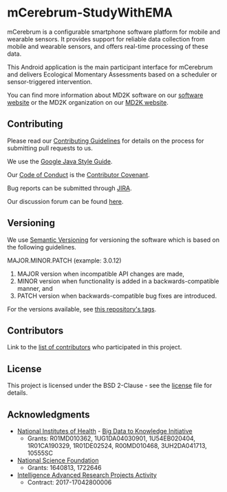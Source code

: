 # mCerebrum-StudyWithEMA

mCerebrum is a configurable smartphone software platform for mobile and wearable sensors. It provides support for reliable data collection from mobile and wearable sensors, and offers real-time processing of these data.

This Android application is the main participant interface for mCerebrum and delivers Ecological Momentary Assessments based on a scheduler or sensor-triggered intervention.

You can find more information about MD2K software on our [software website](https://md2k.org/software) or the MD2K organization on our [MD2K website](https://md2k.org/).

## Contributing
Please read our [Contributing Guidelines](https://md2k.org/software/under-the-hood/contributing) for details on the process for submitting pull requests to us.

We use the [Google Java Style Guide](https://google.github.io/styleguide/javaguide.html).

Our [Code of Conduct](https://md2k.org/software/CodeofConduct) is the [Contributor Covenant](https://www.contributor-covenant.org/).

Bug reports can be submitted through [JIRA](https://md2korg.atlassian.net/secure/Dashboard.jspa).

Our discussion forum can be found [here](https://discuss.md2k.org/).

## Versioning

We use [Semantic Versioning](https://semver.org/) for versioning the software which is based on the following guidelines.

MAJOR.MINOR.PATCH (example: 3.0.12)

  1. MAJOR version when incompatible API changes are made,
  2. MINOR version when functionality is added in a backwards-compatible manner, and
  3. PATCH version when backwards-compatible bug fixes are introduced.

For the versions available, see [this repository's tags](https://github.com/MD2Korg/mCerebrum-StudyWithEMA/tags).

## Contributors

Link to the [list of contributors](https://github.com/MD2Korg/mCerebrum-StudyWithEMA/graphs/contributors) who participated in this project.

## License

This project is licensed under the BSD 2-Clause - see the [license](https://md2k.org/software-under-the-hood/software-uth-license) file for details.

## Acknowledgments

* [National Institutes of Health](https://www.nih.gov/) - [Big Data to Knowledge Initiative](https://datascience.nih.gov/bd2k)
  * Grants: R01MD010362, 1UG1DA04030901, 1U54EB020404, 1R01CA190329, 1R01DE02524, R00MD010468, 3UH2DA041713, 10555SC
* [National Science Foundation](https://www.nsf.gov/)
  * Grants: 1640813, 1722646
* [Intelligence Advanced Research Projects Activity](https://www.iarpa.gov/)
  * Contract: 2017-17042800006
